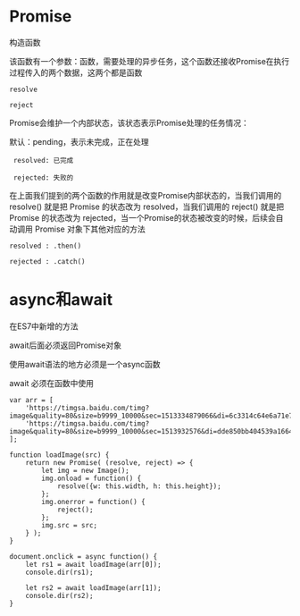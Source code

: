 #   Promise
构造函数

该函数有一个参数：函数，需要处理的异步任务，这个函数还接收Promise在执行过程传入的两个数据，这两个都是函数

    resolve

    reject

Promise会维护一个内部状态，该状态表示Promise处理的任务情况：

默认：pending，表示未完成，正在处理

     resolved: 已完成

     rejected: 失败的

在上面我们提到的两个函数的作用就是改变Promise内部状态的，当我们调用的 resolve() 就是把 Promise 的状态改为 resolved，当我们调用的 reject() 就是把 Promise 的状态改为 rejected，当一个Promise的状态被改变的时候，后续会自动调用 Promise 对象下其他对应的方法

    resolved : .then()

    rejected : .catch()


#   async和await

在ES7中新增的方法

await后面必须返回Promise对象

使用await语法的地方必须是一个async函数

await 必须在函数中使用

```
var arr = [
    'https://timgsa.baidu.com/timg?image&quality=80&size=b9999_10000&sec=1513334879066&di=6c3314c64e6a71e7e381bea73ae76d3a&imgtype=0&src=http%3A%2F%2Fb.hiphotos.baidu.com%2Fimage%2Fpic%2Fitem%2F5bafa40f4bfbfbedd2d8739072f0f736aec31f5f.jpg',
    'https://timgsa.baidu.com/timg?image&quality=80&size=b9999_10000&sec=1513932576&di=dde850bb404539a1664a9e757cb67c3e&imgtype=jpg&er=1&src=http%3A%2F%2Fimgsrc.baidu.com%2Fimage%2Fc0%253Dshijue1%252C0%252C0%252C294%252C40%2Fsign%3D6b1f594cf9deb48fef64a99d9876505c%2F8d5494eef01f3a29bb1016e39325bc315d607cc7.jpg'
];

function loadImage(src) {
    return new Promise( (resolve, reject) => {
        let img = new Image();
        img.onload = function() {
            resolve({w: this.width, h: this.height});
        };
        img.onerror = function() {
            reject();
        };
        img.src = src;
    } );
}

document.onclick = async function() {
    let rs1 = await loadImage(arr[0]);
    console.dir(rs1);

    let rs2 = await loadImage(arr[1]);
    console.dir(rs2);
}
```
